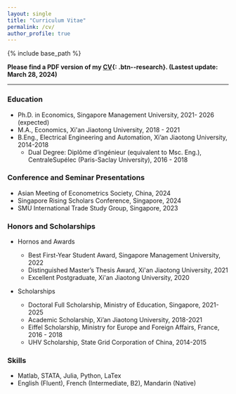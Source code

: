 ```yaml
---
layout: single
title: "Curriculum Vitae"
permalink: /cv/
author_profile: true
---
```


{% include base_path %}

**Please find a PDF version of my [CV](https://tong-ni.github.io/files/CV_20240328.pdf){: .btn--research}. (Lastest update: March 28, 2024)**

------
### Education

- Ph.D. in Economics, Singapore Management University, 2021- 2026 (expected)
- M.A., Economics, Xi'an Jiaotong University, 2018 - 2021
- B.Eng., Electrical Engineering and Automation, Xi’an Jiaotong University, 2014-2018
  - Dual Degree: Diplôme d’ingénieur (equivalent to Msc. Eng.), CentraleSupélec (Paris-Saclay University), 2016 - 2018

### Conference and Seminar Presentations
- Asian Meeting of Econometrics Society, China, 2024
- Singapore Rising Scholars Conference, Singapore, 2024
- SMU International Trade Study Group, Singapore, 2023

### Honors and Scholarships
- Hornos and Awards
  - Best First-Year Student Award, Singapore Management University, 2022
  - Distinguished Master’s Thesis Award, Xi'an Jiaotong University, 2021
  - Excellent Postgraduate, Xi'an Jiaotong University, 2020
 
- Scholarships
  - Doctoral Full Scholarship, Ministry of Education, Singapore, 2021-2025
  - Academic Scholarship, Xi’an Jiaotong University, 2018-2021
  - Eiffel Scholarship, Ministry for Europe and Foreign Affairs, France, 2016 - 2018
  - UHV Scholarship, State Grid Corporation of China, 2014-2015

### Skills
- Matlab, STATA, Julia, Python, LaTex
- English (Fluent), French (Intermediate, B2), Mandarin (Native)
